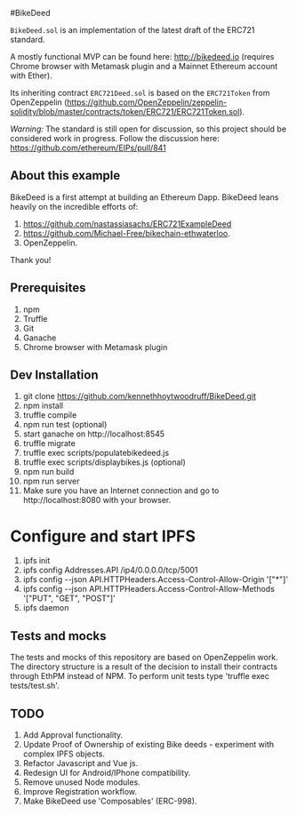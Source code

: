 #BikeDeed

`BikeDeed.sol` is an implementation of the latest draft of the ERC721 standard.

A mostly functional MVP can be found here: http://bikedeed.io (requires Chrome browser with Metamask plugin and a Mainnet Ethereum account with Ether).

Its inheriting contract `ERC721Deed.sol` is based on the `ERC721Token` from OpenZeppelin (https://github.com/OpenZeppelin/zeppelin-solidity/blob/master/contracts/token/ERC721/ERC721Token.sol).

*Warning:* The standard is still open for discussion, so this project should be considered work in progress. Follow the discussion here: https://github.com/ethereum/EIPs/pull/841

## About this example

BikeDeed is a first attempt at building an Ethereum Dapp.  BikeDeed leans heavily on the incredible efforts of:
1. https://github.com/nastassiasachs/ERC721ExampleDeed
2. https://github.com/Michael-Free/bikechain-ethwaterloo.
3. OpenZeppelin.  

Thank you!  

## Prerequisites
1. npm
2. Truffle
3. Git
4. Ganache
5. Chrome browser with Metamask plugin

## Dev Installation
1. git clone https://github.com/kennethhoytwoodruff/BikeDeed.git
2. npm install
3. truffle compile
4. npm run test (optional)
5. start ganache on http://localhost:8545
6. truffle migrate
7. truffle exec scripts/populatebikedeed.js
8. truffle exec scripts/displaybikes.js (optional)
9. npm run build
10. npm run server
11. Make sure you have an Internet connection and go to http://localhost:8080 with your browser.

# Configure and start IPFS
1. ipfs init
2. ipfs config Addresses.API /ip4/0.0.0.0/tcp/5001
3. ipfs config --json API.HTTPHeaders.Access-Control-Allow-Origin '["*"]'
4. ipfs config --json API.HTTPHeaders.Access-Control-Allow-Methods '["PUT", "GET", "POST"]'
5. ipfs daemon

## Tests and mocks

The tests and mocks of this repository are based on OpenZeppelin work. The directory structure is a result of the decision to install their contracts through EthPM instead of NPM.  To perform unit tests type 'truffle exec tests/test.sh'.

## TODO
1. Add Approval functionality.
2. Update Proof of Ownership of existing Bike deeds - experiment with complex IPFS objects.
3. Refactor Javascript and Vue js.
4. Redesign UI for Android/IPhone compatibility.
5. Remove unused Node modules.
6. Improve Registration workflow.
7. Make BikeDeed use 'Composables' (ERC-998).
